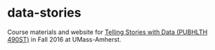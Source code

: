 # data-stories
Course materials and website for [Telling Stories with Data (PUBHLTH 490ST)](https://nickreich.github.io/data-stories/) in Fall 2016 at UMass-Amherst.


